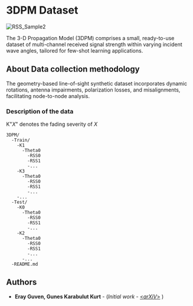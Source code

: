 # 3DPM Dataset

![RSS_Sample2](https://github.com/riguwen/3DPM/assets/102604584/f0d09d17-f0e0-4657-9245-3e6e5abf7137)

The 3-D Propagation Model (3DPM) comprises a small, ready-to-use dataset of multi-channel received signal strength within varying incident wave angles, tailored for few-shot learning applications.

## About Data collection methodology

The geometry-based line-of-sight synthetic dataset incorporates dynamic rotations, antenna impairments, polarization losses, and misalignments, facilitating node-to-node analysis.

### Description of the data

K"_X_" denotes the fading severity of _X_

```
3DPM/
  -Train/
    -K1
      -Theta0
        -RSS0
        -RSS1
        -...
    -K3
      -Theta0
        -RSS0
        -RSS1
        -...    
    -...
  -Test/
    -K0
      -Theta0
        -RSS0
        -RSS1
        -...
    -K2
      -Theta0
        -RSS0
        -RSS1
        -...    
      -...
  -README.md

```

## Authors

* **Eray Guven, Gunes Karabulut Kurt** - (*Initial work* - [<_arXiV_>](https://arxiv.org/abs/2401.01504) )




